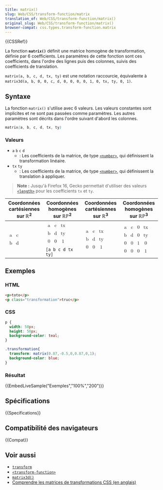 ```yaml
---
title: matrix()
slug: Web/CSS/transform-function/matrix
translation_of: Web/CSS/transform-function/matrix()
original_slug: Web/CSS/transform-function/matrix()
browser-compat: css.types.transform-function.matrix
---
```

{{CSSRef}}

La fonction **`matrix()`** définit une matrice homogène de transformation, définie par 6 coefficients. Les paramètres de cette fonction sont ces coefficients, dans l'ordre des lignes puis des colonnes, suivis des coefficients de translation.

`matrix(a, b, c, d, tx, ty)` est une notation raccourcie, équivalente à `matrix3d(a, b, 0, 0, c, d, 0, 0, 0, 0, 1, 0, tx, ty, 0, 1)`.

## Syntaxe

La fonction `matrix()` s'utilise avec 6 valeurs. Les valeurs constantes sont implicites et ne sont pas passées comme paramètres. Les autres paramètres sont décrits dans l'ordre suivant d'abord les colonnes.

```css
matrix(a, b, c, d, tx, ty)
```

### Valeurs

- `a` `b` `c` `d`
  - : Les coefficients de la matrice, de type [`<number>`](/fr/docs/Web/CSS/number), qui définissent la transformation linéaire.
- `tx` `ty`
  - : Les coefficients de la matrice, de type [`<number>`](/fr/docs/Web/CSS/number), qui définissent la translation à appliquer.

> **Note :** Jusqu'à Firefox 16, Gecko permettait d'utiliser des valeurs [`<length>`](/fr/docs/Web/CSS/length) pour les coefficients `tx` et `ty`.

<table class="standard-table">
  <thead>
    <tr>
      <th scope="col">Coordonnées cartésiennes sur ℝ<sup>2</sup></th>
      <th scope="col">Coordonnées homogènes sur ℝℙ<sup>2</sup></th>
      <th scope="col">Coordonnées cartésiennes sur ℝ<sup>3</sup></th>
      <th scope="col">Coordonnées homogènes sur ℝℙ<sup>3</sup></th>
    </tr>
  </thead>
  <tbody>
    <tr>
      <td colspan="1" rowspan="2">
        <math
          ><mfenced
            ><mtable
              ><mtr><mtd>a</mtd><mtd>c</mtd></mtr>
              <mtr><mtd>b</mtd><mtd>d</mtd></mtr></mtable
            ></mfenced
          ></math
        >
      </td>
      <td>
        <math
          ><mfenced
            ><mtable
              ><mtr><mtd>a</mtd><mtd>c</mtd><mtd>tx</mtd></mtr
              ><mtr><mtd>b</mtd><mtd>d</mtd><mtd>ty</mtd></mtr
              ><mtr><mtd>0</mtd><mtd>0</mtd><mtd>1</mtd></mtr></mtable
            ></mfenced
          ></math
        >
      </td>
      <td colspan="1" rowspan="2">
        <math
          ><mfenced
            ><mtable
              ><mtr><mtd>a</mtd><mtd>c</mtd><mtd>tx</mtd></mtr
              ><mtr><mtd>b</mtd><mtd>d</mtd><mtd>ty</mtd></mtr
              ><mtr><mtd>0</mtd><mtd>0</mtd><mtd>1</mtd></mtr></mtable
            ></mfenced
          ></math
        >
      </td>
      <td colspan="1" rowspan="2">
        <math
          ><mfenced
            ><mtable
              ><mtr><mtd>a</mtd><mtd>c</mtd><mtd>0</mtd><mtd>tx</mtd></mtr
              ><mtr><mtd>b</mtd><mtd>d</mtd><mtd>0</mtd><mtd>ty</mtd></mtr
              ><mtr><mtd>0</mtd><mtd>0</mtd><mtd>1</mtd><mtd>0</mtd></mtr
              ><mtr
                ><mtd>0</mtd><mtd>0</mtd><mtd>0</mtd><mtd>1</mtd></mtr
              ></mtable
            ></mfenced
          ></math
        >
      </td>
    </tr>
    <tr>
      <td><code>[a b c d tx ty]</code></td>
    </tr>
  </tbody>
</table>

## Exemples

### HTML

```html
<p>toto</p>
<p class="transformation">truc</p>
```

### CSS

```css
p {
  width: 50px;
  height: 50px;
  background-color: teal;
}

.transformation{
  transform: matrix(0.87,-0.5,0,0.87,0,1);
  background-color: blue;
}
```

### Résultat

{{EmbedLiveSample("Exemples","100%","200")}}

## Spécifications

{{Specifications}}

## Compatibilité des navigateurs

{{Compat}}

## Voir aussi

- [`transform`](/fr/docs/Web/CSS/transform)
- [`<transform-function>`](/fr/docs/Web/CSS/transform-function)
- [`matrix3d()`](</fr/docs/Web/CSS/transform-function/matrix3d()>)
- [Comprendre les matrices de transformations CSS (en anglais)](https://dev.opera.com/articles/understanding-the-css-transforms-matrix/)
